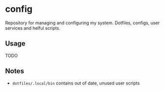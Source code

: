 # config
Repository for managing and configuring my system. Dotfiles, configs, user services and helful scripts.

## Usage
TODO

## Notes
- `dotfiles/.local/bin` contains out of date, unused user scripts

